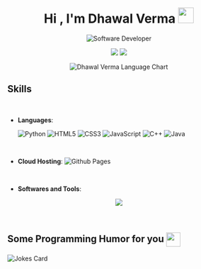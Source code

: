<h1 align="center"><b>Hi , I'm Dhawal Verma </b><img src="https://media.giphy.com/media/hvRJCLFzcasrR4ia7z/giphy.gif"
    width="35"></h1>
<p align="center">
  <img
    src="https://readme-typing-svg.demolab.com?font=Reem+Kufi&weight=500&size=32&duration=6000&pause=1500&color=FF147A&center=true&vCenter=true&width=435&lines=Software+Developer;Full-Stack+Developer;Product+Engineer"
    alt="Software Developer" />
</p>
<p align="center">
	<a href="https://www.linkedin.com/in/dhawalverma2808/"><img src="https://img.shields.io/badge/dhawalverma-0077B5?style=for-the-badge&logo=Linkedin&logoColor=white"/></a>
	<a href="mailto:dhawalverma2808@gmail.com"><img src="https://img.shields.io/badge/dhawalverma@gmail.com-D14836?style=for-the-badge&logo=Gmail&logoColor=white"/></a>

</p>
<p align="center">
  <img src="https://github-readme-stats.vercel.app/api/top-langs/?username=dhawal-verma&layout=donut&theme=radical&hide_border=true" alt="Dhawal Verma Language Chart">
</p>


## <b> Skills</b>

<br>

<p align="center">

- **Languages**:
    
   ![Python](https://img.shields.io/badge/Python%20-%2314354C.svg?style=for-the-badge&logo=python&logoColor=white)
   ![HTML5](https://img.shields.io/badge/HTML5%20-%23E34F26.svg?style=for-the-badge&logo=html5&logoColor=white)
   ![CSS3](https://img.shields.io/badge/CSS%20-%231572B6.svg?style=for-the-badge&logo=css3&logoColor=white)
   ![JavaScript](https://img.shields.io/badge/JavaScript%20-%23F7DF1E.svg?style=for-the-badge&logo=javascript&logoColor=black)
   ![C++](https://img.shields.io/badge/C++%20-%2300599C.svg?style=for-the-badge&logo=c%2B%2B&logoColor=white)
  ![Java](https://img.shields.io/badge/Java%20-%2314354C.svg?style=for-the-badge&logo=java&logoColor=white)

<br>   

- **Cloud Hosting**:
    ![Github Pages](https://img.shields.io/badge/GitHub%20Pages-%23222222.svg?style=for-the-badge&logo=githubpages&logoColor=white)
    
<br>

- **Softwares and Tools**:

<p align="center">
  <a href="https://skillicons.dev">
    <img src="https://skillicons.dev/icons?i=react,postgres,figma,graphql,mysql,raspberrypi,tailwind,sqlite,bootstrap,jquery,git,discord,docker,firebase,github,linux,nodejs,postman,bash,vscode,stackoverflow&perline=14" />
  </a>
</p>

<br>
<h2> Some Programming Humor for you <img align ='center' src='https://raw.githubusercontent.com/rahulbanerjee26/githubProfileReadmeGenerator/main/gifs/winkFace.gif' width = '32px' height= '32px'></h2>

![Jokes Card](https://readme-jokes.vercel.app/api?theme=default)
###





